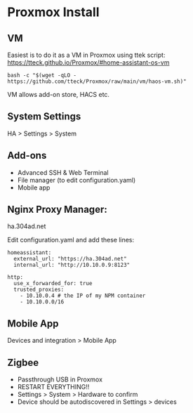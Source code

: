 # Proxmox Install
## VM
Easiest is to do it as a VM in Proxmox using ttek script:
https://tteck.github.io/Proxmox/#home-assistant-os-vm
```
bash -c "$(wget -qLO - https://github.com/tteck/Proxmox/raw/main/vm/haos-vm.sh)"
```

VM allows add-on store, HACS etc.

## System Settings
HA > Settings > System

## Add-ons
- Advanced SSH & Web Terminal
- File manager (to edit configuration.yaml)
- Mobile app

## Nginx Proxy Manager:
ha.304ad.net

Edit configuration.yaml and add these lines:
```
homeassistant:
  external_url: "https://ha.304ad.net"
  internal_url: "http://10.10.0.9:8123"

http:
  use_x_forwarded_for: true
  trusted_proxies:
    - 10.10.0.4 # the IP of my NPM container
    - 10.10.0.0/16
```

## Mobile App
Devices and integration > Mobile App

## Zigbee
- Passthrough USB in Proxmox
- RESTART EVERYTHING!!
- Settings > System > Hardware to confirm
- Device should be autodiscovered in Settings > devices